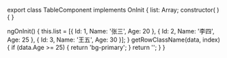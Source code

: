 export class TableComponent implements OnInit {
  list: Array<any>;
  constructor(
  ) {
  }

  ngOnInit() {
    this.list = [{
      Id: 1,
      Name: '张三',
      Age: 20
    }, {
      Id: 2,
      Name: '李四',
      Age: 25
    }, {
      Id: 3,
      Name: '王五',
      Age: 30
    }];
  }
  getRowClassName(data, index) {
    if (data.Age >= 25) {
      return 'bg-primary';
    }
    return '';
  }
}
